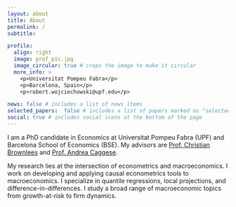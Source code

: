 ```yaml
---
layout: about
title: About
permalink: /
subtitle: 

profile:
  align: right
  image: prof_pic.jpg
  image_circular: true # crops the image to make it circular
  more_info: >
    <p>Universitat Pompeu Fabra</p>
    <p>Barcelona, Spain</p>
    <p>robert.wojciechowski@upf.edu</p>

news: false # includes a list of news items
selected_papers:  false # includes a list of papers marked as "selected={true}"
social: true # includes social icons at the bottom of the page
---
```


I am a PhD candidate in Economics at Universitat Pompeu Fabra (UPF) and Barcelona School of Economics (BSE). My  advisors are [Prof. Christian Brownlees](https://ctbrownlees.github.io/) and [Prof. Andrea Caggese](https://andreacaggese.weebly.com/). 

My research lies at the intersection of econometrics and macroeconomics. I work on developing and applying causal econometrics tools to macroeconomics. I specialize in quantile regressions, local projections, and difference-in-differences. I study a broad range of macroeconomic topics from growth-at-risk to firm dynamics.



